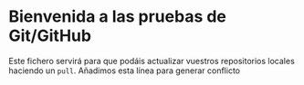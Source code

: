 # Bienvenida a las pruebas de Git/GitHub

Este fichero servirá para que podáis actualizar vuestros repositorios locales haciendo un `pull`.
Añadimos esta línea para generar conflicto
